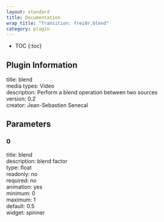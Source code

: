 ```yaml
---
layout: standard
title: Documentation
wrap_title: "Transition: frei0r.blend"
category: plugin
---
```

* TOC
{:toc}

## Plugin Information

title: blend  
media types:
Video  
description: Perform a blend operation between two sources  
version: 0.2  
creator: Jean-Sebastien Senecal  

## Parameters

### 0

title: blend    
description:
blend factor  
type: float  
readonly: no  
required: no  
animation: yes  
minimum: 0  
maximum: 1  
default: 0.5  
widget: spinner  

